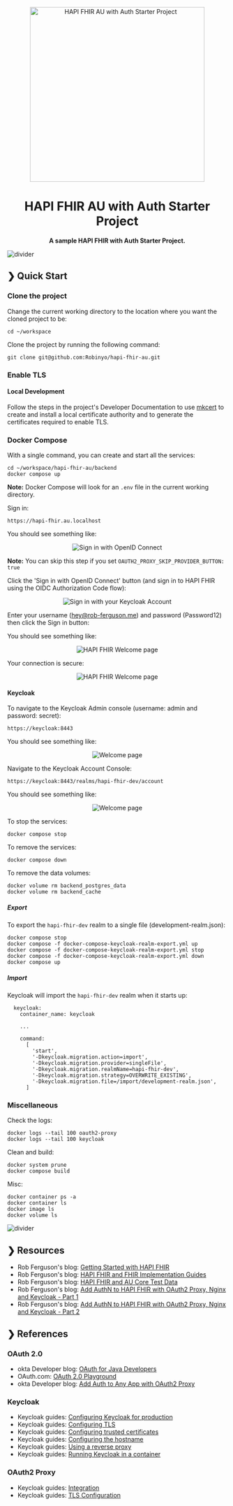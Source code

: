 <p align="center">
  <img src="./logo.svg" alt="HAPI FHIR AU with Auth Starter Project" width="400"/>
</p>

<h1 align="center">HAPI FHIR AU with Auth Starter Project</h1>

<p align="center">
  <b>A sample HAPI FHIR with Auth Starter Project.</b> <br>
</p>

![divider](./divider.png)

## ❯ Quick Start

### Clone the project

Change the current working directory to the location where you want the cloned project to be:

```
cd ~/workspace
```

Clone the project by running the following command:

```
git clone git@github.com:Robinyo/hapi-fhir-au.git
``` 

### Enable TLS

#### Local Development

Follow the steps in the project's Developer Documentation to use 
[mkcert](./backend/docs/developer/mkcert.md) to create and install a local certificate authority and to generate the 
certificates required to enable TLS.

### Docker Compose

With a single command, you can create and start all the services:

```
cd ~/workspace/hapi-fhir-au/backend
docker compose up
```

**Note:** Docker Compose will look for an `.env` file in the current working directory.

Sign in:

```
https://hapi-fhir.au.localhost
```

You should see something like:

<p align="center">
  <img src="./docs/quick-start-guide/oauth2-proxy-sign-in.png" alt="Sign in with OpenID Connect"/>
</p>

**Note:** You can skip this step if you set `OAUTH2_PROXY_SKIP_PROVIDER_BUTTON: true`

Click the 'Sign in with OpenID Connect' button (and sign in to HAPI FHIR using the OIDC Authorization Code flow):

<p align="center">
  <img src="./docs/quick-start-guide/keycloak-sign-in.png" alt="Sign in with your Keycloak Account"/>
</p>

Enter your username (hey@rob-ferguson.me) and password (Password12) then click the Sign in button:

You should see something like:

<p align="center">
  <img src="./docs/quick-start-guide/hapi-fhir-welcome-page.png" alt="HAPI FHIR Welcome page"/>
</p>

Your connection is secure:

<p align="center">
  <img src="./docs/quick-start-guide/your-connection-is-secure.png" alt="HAPI FHIR Welcome page"/>
</p>

#### Keycloak

To navigate to the Keycloak Admin console (username: admin and password: secret):

```
https://keycloak:8443
```

You should see something like:

<p align="center">
  <img src="./docs/quick-start-guide/keycloak-welcome-page.png" alt="Welcome page"/>
</p>

Navigate to the Keycloak Account Console:

```
https://keycloak:8443/realms/hapi-fhir-dev/account
```

You should see something like:

<p align="center">
  <img src="./docs/quick-start-guide/keycloak-account-welcome-page.png" alt="Welcome page"/>
</p>


To stop the services:

```
docker compose stop
```

To remove the services:

```
docker compose down
```

To remove the data volumes:

```
docker volume rm backend_postgres_data
docker volume rm backend_cache
```

##### Export

To export the `hapi-fhir-dev` realm to a single file (development-realm.json):

```
docker compose stop
docker compose -f docker-compose-keycloak-realm-export.yml up
docker compose -f docker-compose-keycloak-realm-export.yml stop
docker compose -f docker-compose-keycloak-realm-export.yml down
docker compose up
```

##### Import

Keycloak will import the `hapi-fhir-dev` realm when it starts up:

```
  keycloak:
    container_name: keycloak
    
    ...

    command:
      [
        'start',
        '-Dkeycloak.migration.action=import',
        '-Dkeycloak.migration.provider=singleFile',
        '-Dkeycloak.migration.realmName=hapi-fhir-dev',
        '-Dkeycloak.migration.strategy=OVERWRITE_EXISTING',
        '-Dkeycloak.migration.file=/import/development-realm.json',
      ]
```

### Miscellaneous

Check the logs:

```
docker logs --tail 100 oauth2-proxy
docker logs --tail 100 keycloak
```

Clean and build:

```
docker system prune
docker compose build
```

Misc:

```
docker container ps -a
docker container ls
docker image ls
docker volume ls
```

![divider](./divider.png)

## ❯ Resources

* Rob Ferguson's blog: [Getting Started with HAPI FHIR](https://rob-ferguson.me/getting-started-with-hapi-fhir/)
* Rob Ferguson's blog: [HAPI FHIR and FHIR Implementation Guides](https://rob-ferguson.me/hapi-fhir-and-fhir-implementation-guides/)
* Rob Ferguson's blog: [HAPI FHIR and AU Core Test Data](https://rob-ferguson.me/hapi-fhir-and-au-core-test-data/)
* Rob Ferguson's blog: [Add AuthN to HAPI FHIR with OAuth2 Proxy, Nginx and Keycloak - Part 1](https://rob-ferguson.me/add-authn-to-hapi-fhir-with-oauth2-proxy-nginx-and-keycloak-part-1/)
* Rob Ferguson's blog: [Add AuthN to HAPI FHIR with OAuth2 Proxy, Nginx and Keycloak - Part 2](https://rob-ferguson.me/add-authn-to-hapi-fhir-with-oauth2-proxy-nginx-and-keycloak-part-2/)

## ❯ References

### OAuth 2.0

* okta Developer blog: [OAuth for Java Developers](https://developer.okta.com/blog/2022/06/16/oauth-java)
* OAuth.com: [OAuth 2.0 Playground](https://www.oauth.com/playground/?_gl=1*1fwid4n*_gcl_au*MjEyMTY2MzU4NS4xNzM1MDI2MjQ4*_ga*MTk3OTgwNDIxNS4xNzM1MDI2MjQ4*_ga_QKMSDV5369*MTczNjAyMjIyMS42LjEuMTczNjAyMjkyOS41Ny4wLjA.)
* okta Developer blog: [Add Auth to Any App with OAuth2 Proxy](https://developer.okta.com/blog/2022/07/14/add-auth-to-any-app-with-oauth2-proxy)

### Keycloak

* Keycloak guides: [Configuring Keycloak for production](https://www.keycloak.org/server/configuration-production)
* Keycloak guides: [Configuring TLS](https://www.keycloak.org/server/enabletls)
* Keycloak guides: [Configuring trusted certificates](https://www.keycloak.org/server/keycloak-truststore)
* Keycloak guides: [Configuring the hostname](https://www.keycloak.org/server/hostname)
* Keycloak guides: [Using a reverse proxy](https://www.keycloak.org/server/reverseproxy)
* Keycloak guides: [Running Keycloak in a container](https://www.keycloak.org/server/containers)

### OAuth2 Proxy

* Keycloak guides: [Integration](https://oauth2-proxy.github.io/oauth2-proxy/configuration/integration)
* Keycloak guides: [TLS Configuration](https://oauth2-proxy.github.io/oauth2-proxy/configuration/tls/)
